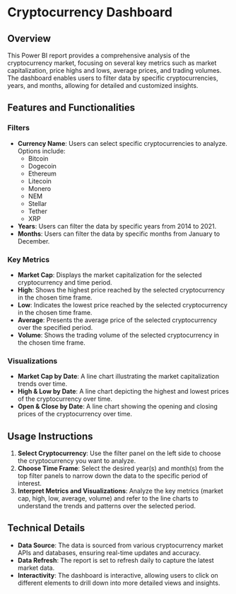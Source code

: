 # Cryptocurrency Dashboard

## Overview
This Power BI report provides a comprehensive analysis of the cryptocurrency market, focusing on several key metrics such as market capitalization, price highs and lows, average prices, and trading volumes. The dashboard enables users to filter data by specific cryptocurrencies, years, and months, allowing for detailed and customized insights.

## Features and Functionalities

### Filters
- **Currency Name**: Users can select specific cryptocurrencies to analyze. Options include:
  - Bitcoin
  - Dogecoin
  - Ethereum
  - Litecoin
  - Monero
  - NEM
  - Stellar
  - Tether
  - XRP
- **Years**: Users can filter the data by specific years from 2014 to 2021.
- **Months**: Users can filter the data by specific months from January to December.

### Key Metrics
- **Market Cap**: Displays the market capitalization for the selected cryptocurrency and time period.
- **High**: Shows the highest price reached by the selected cryptocurrency in the chosen time frame.
- **Low**: Indicates the lowest price reached by the selected cryptocurrency in the chosen time frame.
- **Average**: Presents the average price of the selected cryptocurrency over the specified period.
- **Volume**: Shows the trading volume of the selected cryptocurrency in the chosen time frame.

### Visualizations
- **Market Cap by Date**: A line chart illustrating the market capitalization trends over time.
- **High & Low by Date**: A line chart depicting the highest and lowest prices of the cryptocurrency over time.
- **Open & Close by Date**: A line chart showing the opening and closing prices of the cryptocurrency over time.

## Usage Instructions

1. **Select Cryptocurrency**: Use the filter panel on the left side to choose the cryptocurrency you want to analyze.
2. **Choose Time Frame**: Select the desired year(s) and month(s) from the top filter panels to narrow down the data to the specific period of interest.
3. **Interpret Metrics and Visualizations**: Analyze the key metrics (market cap, high, low, average, volume) and refer to the line charts to understand the trends and patterns over the selected period.

## Technical Details
- **Data Source**: The data is sourced from various cryptocurrency market APIs and databases, ensuring real-time updates and accuracy.
- **Data Refresh**: The report is set to refresh daily to capture the latest market data.
- **Interactivity**: The dashboard is interactive, allowing users to click on different elements to drill down into more detailed views and insights.

